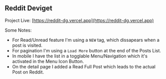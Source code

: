 ## Reddit Deviget

Project Live: [https://reddit-dg.vercel.app](https://reddit-dg.vercel.app)

Some Notes:
- For Read/Unread feature I'm using a `NEW` tag, which dissapears when a post is visited.
- For pagination I'm using a `Load More` button at the end of the Posts List.
- In mobile I have the list in a togglable Menu/Navigation which it's activated in the Menu Icon Button.
- On the detail page I added a Read Full Post which leads to the actual Post on Reddit.

